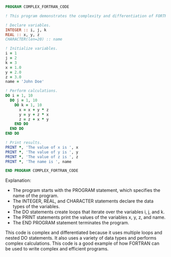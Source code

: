 ```fortran
PROGRAM COMPLEX_FORTRAN_CODE

! This program demonstrates the complexity and differentiation of FORTRAN code.

! Declare variables.
INTEGER :: i, j, k
REAL :: x, y, z
CHARACTER(len=20) :: name

! Initialize variables.
i = 1
j = 2
k = 3
x = 1.0
y = 2.0
z = 3.0
name = 'John Doe'

! Perform calculations.
DO i = 1, 10
  DO j = 1, 10
    DO k = 1, 10
      x = x + y * z
      y = y + z * x
      z = z + x * y
    END DO
  END DO
END DO

! Print results.
PRINT *, 'The value of x is ', x
PRINT *, 'The value of y is ', y
PRINT *, 'The value of z is ', z
PRINT *, 'The name is ', name

END PROGRAM COMPLEX_FORTRAN_CODE
```

Explanation:

* The program starts with the PROGRAM statement, which specifies the name of the program.
* The INTEGER, REAL, and CHARACTER statements declare the data types of the variables.
* The DO statements create loops that iterate over the variables i, j, and k.
* The PRINT statements print the values of the variables x, y, z, and name.
* The END PROGRAM statement terminates the program.

This code is complex and differentiated because it uses multiple loops and nested DO statements. It also uses a variety of data types and performs complex calculations. This code is a good example of how FORTRAN can be used to write complex and efficient programs.